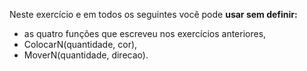 Neste exercício e em todos os seguintes você pode **usar sem definir:**

* as quatro funções que escreveu nos exercícios anteriores,
* ColocarN(quantidade, cor),
* MoverN(quantidade, direcao).
